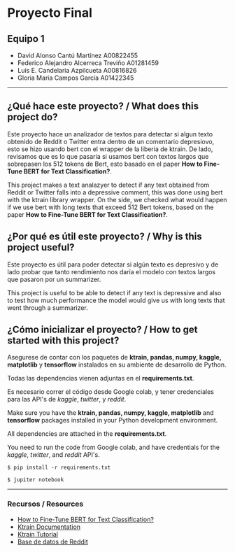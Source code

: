 # Proyecto Final
## Equipo 1
- David Alonso Cantú Martínez   A00822455
- Federico Alejandro Alcerreca Treviño A01281459
- Luis E. Candelaria Azpilcueta A00816826
- Gloria Maria Campos García A01422345



---

## ¿Qué hace este proyecto? / What does this project do?
Este proyecto hace un analizador de textos para detectar si algun texto obtenido de Reddit o Twitter entra dentro de un comentario depresiovo, esto se hizo usando bert con el wrapper de la liberia de ktrain. De lado, revisamos que es lo que pasaria si usamos bert con textos largos que sobrepasen los 512 tokens de Bert, esto basado en el paper **How to Fine-Tune BERT for Text Classification?**.

This project makes a text analazyer to detect if any text obtained from Reddit or Twitter falls into a depressive comment, this was done using bert with the ktrain library wrapper. On the side, we checked what would happen if we use bert with long texts that exceed 512 Bert tokens, based on the paper **How to Fine-Tune BERT for Text Classification?**.


## ¿Por qué es útil este proyecto? / Why is this project useful?
Este proyecto es útil para poder detectar si algún texto es depresivo y de lado probar que tanto rendimiento nos daría el modelo con textos largos que pasaron por un summarizer.

This project is useful to be able to detect if any text is depressive and also to test how much performance the model would give us with long texts that went through a summarizer.

## ¿Cómo inicializar el proyecto? / How to get started with this project?
Asegurese de contar con los paquetes de **ktrain, pandas, numpy, kaggle, matplotlib** y **tensorflow** instalados en su ambiente de desarrollo de Python.

Todas las dependencias vienen adjuntas en el **requirements.txt**.

Es necesario correr el código desde Google colab, y tener credenciales para las API's de *kaggle*, *twitter*, y *reddit*.

Make sure you have the **ktrain, pandas, numpy, kaggle, matplotlib** and **tensorflow** packages installed in your Python development environment.

All dependencies are attached in the **requirements.txt**.

You need to run the code from Google colab, and have credentials for the *kaggle*, *twitter*, and *reddit* API's.

`$ pip install -r requirements.txt`

`$ jupiter notebook`

---

### Recursos / Resources
- [How to Fine-Tune BERT for Text Classification?](https://arxiv.org/pdf/1905.05583.pdf)
- [Ktrain Documentation](https://github.com/amaiya/ktrain)
- [Ktrain Tutorial](https://nbviewer.jupyter.org/github/amaiya/ktrain/blob/master/tutorials/tutorial-04-text-classification.ipynb)
- [Base de datos de Reddit](https://www.kaggle.com/nikhileswarkomati/suicide-watch)
